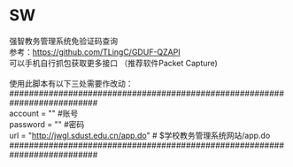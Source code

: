 # SW
强智教务管理系统免验证码查询<br>
参考：<a href="https://github.com/TLingC/GDUF-QZAPI">https://github.com/TLingC/GDUF-QZAPI</a><br>
可以手机自行抓包获取更多接口 （推荐软件Packet Capture)<br>
<br>
使用此脚本有以下三处需要作改动：<br>
##########################################################################<br>
account = "" #账号 <br>
password = "" #密码 <br>
url = "http://jwgl.sdust.edu.cn/app.do" # $学校教务管理系统网站/app.do<br>
##########################################################################<br>
